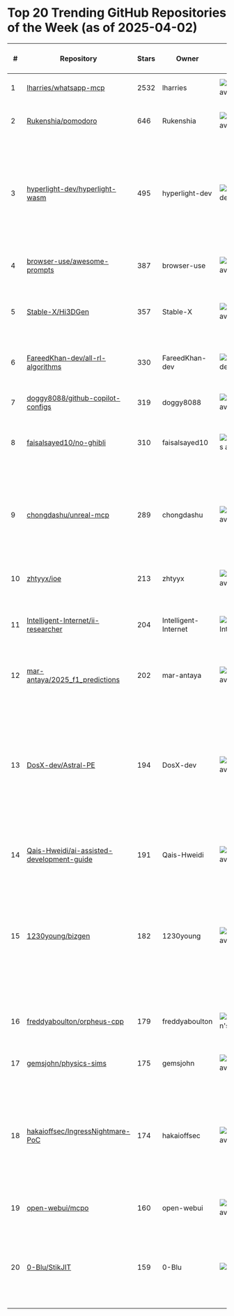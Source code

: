 # Top 20 Trending GitHub Repositories of the Week (as of 2025-04-02)

| # | Repository | Stars | Owner | Avatar | Description | Topics | URL | Created At | Updated At | Pushed At | Git URL | SSH URL | Clone URL | SVN URL | Homepage | Size | Language | Forks Count | Open Issues Count | Default Branch | License |
|---|------------|-------|-------|--------|-------------|--------|-----|------------|------------|-----------|---------|---------|-----------|---------|----------|------|----------|--------------|-------------------|----------------|---------|
| 1 | [lharries/whatsapp-mcp](https://github.com/lharries/whatsapp-mcp) | 2532 | lharries | ![lharries's avatar](https://avatars.githubusercontent.com/u/22766134?v=4) | WhatsApp MCP server | ai, mcp, whatsapp, whatsapp-api | [https://github.com/lharries/whatsapp-mcp](https://github.com/lharries/whatsapp-mcp) | 2025-03-29T12:49:33Z | 2025-04-02T04:03:27Z | 2025-03-31T20:42:18Z | git://github.com/lharries/whatsapp-mcp.git | git@github.com:lharries/whatsapp-mcp.git | https://github.com/lharries/whatsapp-mcp.git | https://github.com/lharries/whatsapp-mcp | https://x.com/LukeHarries_/status/1905986562388635913 | 2985 | Python | 275 | 9 | main | No license |
| 2 | [Rukenshia/pomodoro](https://github.com/Rukenshia/pomodoro) | 646 | Rukenshia | ![Rukenshia's avatar](https://avatars.githubusercontent.com/u/1899599?v=4) | ESP32-based focus timer with an epaper display and rotary dial | No topics | [https://github.com/Rukenshia/pomodoro](https://github.com/Rukenshia/pomodoro) | 2025-03-29T09:24:46Z | 2025-04-02T00:37:17Z | 2025-03-30T08:09:51Z | git://github.com/Rukenshia/pomodoro.git | git@github.com:Rukenshia/pomodoro.git | https://github.com/Rukenshia/pomodoro.git | https://github.com/Rukenshia/pomodoro | No homepage | 9733 | C | 15 | 0 | main | No license |
| 3 | [hyperlight-dev/hyperlight-wasm](https://github.com/hyperlight-dev/hyperlight-wasm) | 495 | hyperlight-dev | ![hyperlight-dev's avatar](https://avatars.githubusercontent.com/u/183128577?v=4) | hyperlight-wasm is a rust library crate that enables Wasm Modules and components to be run inside lightweight Virtual Machine backed Sandbox. It is built on top of Hyperlight. | wasm | [https://github.com/hyperlight-dev/hyperlight-wasm](https://github.com/hyperlight-dev/hyperlight-wasm) | 2025-03-26T11:48:48Z | 2025-04-02T04:00:01Z | 2025-04-02T02:23:30Z | git://github.com/hyperlight-dev/hyperlight-wasm.git | git@github.com:hyperlight-dev/hyperlight-wasm.git | https://github.com/hyperlight-dev/hyperlight-wasm.git | https://github.com/hyperlight-dev/hyperlight-wasm | No homepage | 317 | Rust | 13 | 9 | main | Apache License 2.0 |
| 4 | [browser-use/awesome-prompts](https://github.com/browser-use/awesome-prompts) | 387 | browser-use | ![browser-use's avatar](https://avatars.githubusercontent.com/u/192012301?v=4) | Table of awesome Browser Use prompts | No topics | [https://github.com/browser-use/awesome-prompts](https://github.com/browser-use/awesome-prompts) | 2025-03-26T17:15:09Z | 2025-04-02T03:43:22Z | 2025-03-26T23:31:08Z | git://github.com/browser-use/awesome-prompts.git | git@github.com:browser-use/awesome-prompts.git | https://github.com/browser-use/awesome-prompts.git | https://github.com/browser-use/awesome-prompts | https://browser-use.com | 59 | No language specified | 25 | 1 | main | No license |
| 5 | [Stable-X/Hi3DGen](https://github.com/Stable-X/Hi3DGen) | 357 | Stable-X | ![Stable-X's avatar](https://avatars.githubusercontent.com/u/171443259?v=4) | Hi3DGen: High-fidelity 3D Geometry Generation from Images via Normal Bridging | No topics | [https://github.com/Stable-X/Hi3DGen](https://github.com/Stable-X/Hi3DGen) | 2025-03-26T16:49:08Z | 2025-04-02T04:11:41Z | 2025-03-28T03:24:23Z | git://github.com/Stable-X/Hi3DGen.git | git@github.com:Stable-X/Hi3DGen.git | https://github.com/Stable-X/Hi3DGen.git | https://github.com/Stable-X/Hi3DGen | No homepage | 5 | No language specified | 2 | 2 | main | MIT License |
| 6 | [FareedKhan-dev/all-rl-algorithms](https://github.com/FareedKhan-dev/all-rl-algorithms) | 330 | FareedKhan-dev | ![FareedKhan-dev's avatar](https://avatars.githubusercontent.com/u/63067900?v=4) | Implementation of all RL algorithms in a simpler way | agent, llm, openai, python, reinforcement-learning, rl | [https://github.com/FareedKhan-dev/all-rl-algorithms](https://github.com/FareedKhan-dev/all-rl-algorithms) | 2025-03-30T13:33:06Z | 2025-04-02T03:44:19Z | 2025-03-30T14:30:35Z | git://github.com/FareedKhan-dev/all-rl-algorithms.git | git@github.com:FareedKhan-dev/all-rl-algorithms.git | https://github.com/FareedKhan-dev/all-rl-algorithms.git | https://github.com/FareedKhan-dev/all-rl-algorithms | No homepage | 4392 | Jupyter Notebook | 34 | 0 | master | MIT License |
| 7 | [doggy8088/github-copilot-configs](https://github.com/doggy8088/github-copilot-configs) | 319 | doggy8088 | ![doggy8088's avatar](https://avatars.githubusercontent.com/u/88981?v=4) | Will 保哥整理的最佳 GitHub Copilot 設定 | github-copilot, github-copilot-chat | [https://github.com/doggy8088/github-copilot-configs](https://github.com/doggy8088/github-copilot-configs) | 2025-03-27T15:19:00Z | 2025-04-02T04:03:30Z | 2025-04-01T03:56:12Z | git://github.com/doggy8088/github-copilot-configs.git | git@github.com:doggy8088/github-copilot-configs.git | https://github.com/doggy8088/github-copilot-configs.git | https://github.com/doggy8088/github-copilot-configs | https://www.facebook.com/will.fans/ | 3829 | No language specified | 37 | 1 | main | No license |
| 8 | [faisalsayed10/no-ghibli](https://github.com/faisalsayed10/no-ghibli) | 310 | faisalsayed10 | ![faisalsayed10's avatar](https://avatars.githubusercontent.com/u/36627266?v=4) | No Ghibli on Twitter | No topics | [https://github.com/faisalsayed10/no-ghibli](https://github.com/faisalsayed10/no-ghibli) | 2025-03-28T03:27:30Z | 2025-04-02T02:40:38Z | 2025-03-29T05:04:28Z | git://github.com/faisalsayed10/no-ghibli.git | git@github.com:faisalsayed10/no-ghibli.git | https://github.com/faisalsayed10/no-ghibli.git | https://github.com/faisalsayed10/no-ghibli | No homepage | 90106 | Jupyter Notebook | 29 | 0 | main | GNU General Public License v3.0 |
| 9 | [chongdashu/unreal-mcp](https://github.com/chongdashu/unreal-mcp) | 289 | chongdashu | ![chongdashu's avatar](https://avatars.githubusercontent.com/u/1178121?v=4) | Enable AI assistant clients like Cursor, Windsurf and Claude Desktop to control Unreal Engine through natural language using the Model Context Protocol (MCP). | mcp-server, unreal-engine-5 | [https://github.com/chongdashu/unreal-mcp](https://github.com/chongdashu/unreal-mcp) | 2025-03-28T17:22:11Z | 2025-04-02T03:13:59Z | 2025-03-31T23:16:02Z | git://github.com/chongdashu/unreal-mcp.git | git@github.com:chongdashu/unreal-mcp.git | https://github.com/chongdashu/unreal-mcp.git | https://github.com/chongdashu/unreal-mcp | No homepage | 171 | Python | 29 | 2 | main | No license |
| 10 | [zhtyyx/ioe](https://github.com/zhtyyx/ioe) | 213 | zhtyyx | ![zhtyyx's avatar](https://avatars.githubusercontent.com/u/50820129?v=4) | One-Stop Retail Inventory Solution | No topics | [https://github.com/zhtyyx/ioe](https://github.com/zhtyyx/ioe) | 2025-03-31T09:29:10Z | 2025-04-02T03:47:23Z | 2025-04-02T03:47:20Z | git://github.com/zhtyyx/ioe.git | git@github.com:zhtyyx/ioe.git | https://github.com/zhtyyx/ioe.git | https://github.com/zhtyyx/ioe | No homepage | 1254 | HTML | 37 | 1 | main | MIT License |
| 11 | [Intelligent-Internet/ii-researcher](https://github.com/Intelligent-Internet/ii-researcher) | 204 | Intelligent-Internet | ![Intelligent-Internet's avatar](https://avatars.githubusercontent.com/u/173073912?v=4) | II-Researcher: a new open-source framework designed to aid building search / research agents | No topics | [https://github.com/Intelligent-Internet/ii-researcher](https://github.com/Intelligent-Internet/ii-researcher) | 2025-03-28T08:22:26Z | 2025-04-02T04:02:40Z | 2025-04-01T14:01:11Z | git://github.com/Intelligent-Internet/ii-researcher.git | git@github.com:Intelligent-Internet/ii-researcher.git | https://github.com/Intelligent-Internet/ii-researcher.git | https://github.com/Intelligent-Internet/ii-researcher | No homepage | 583 | Python | 19 | 1 | main | Apache License 2.0 |
| 12 | [mar-antaya/2025_f1_predictions](https://github.com/mar-antaya/2025_f1_predictions) | 202 | mar-antaya | ![mar-antaya's avatar](https://avatars.githubusercontent.com/u/181134073?v=4) | No description | No topics | [https://github.com/mar-antaya/2025_f1_predictions](https://github.com/mar-antaya/2025_f1_predictions) | 2025-03-26T04:05:05Z | 2025-04-01T20:39:15Z | 2025-03-26T04:13:14Z | git://github.com/mar-antaya/2025_f1_predictions.git | git@github.com:mar-antaya/2025_f1_predictions.git | https://github.com/mar-antaya/2025_f1_predictions.git | https://github.com/mar-antaya/2025_f1_predictions | No homepage | 14 | Python | 28 | 4 | main | No license |
| 13 | [DosX-dev/Astral-PE](https://github.com/DosX-dev/Astral-PE) | 194 | DosX-dev | ![DosX-dev's avatar](https://avatars.githubusercontent.com/u/117774904?v=4) | Astral-PE is a low-level mutator (Headers/EP obfuscator) for native Windows PE files (x32/x64) | cpp, cs, cybersecurity, dotnet, hacktoberfest, infosec, low-level, malware-analysis, mutator, native, obfuscation, obfuscator, pe, pentest, reverse-engineering, static-analysis | [https://github.com/DosX-dev/Astral-PE](https://github.com/DosX-dev/Astral-PE) | 2025-03-26T14:57:12Z | 2025-04-02T04:03:56Z | 2025-04-01T11:25:14Z | git://github.com/DosX-dev/Astral-PE.git | git@github.com:DosX-dev/Astral-PE.git | https://github.com/DosX-dev/Astral-PE.git | https://github.com/DosX-dev/Astral-PE | https://dosx.su | 1833 | C# | 14 | 0 | main | MIT License |
| 14 | [Qais-Hweidi/ai-assisted-development-guide](https://github.com/Qais-Hweidi/ai-assisted-development-guide) | 191 | Qais-Hweidi | ![Qais-Hweidi's avatar](https://avatars.githubusercontent.com/u/72994769?v=4) | Practical tips for effective AI-assisted software development | No topics | [https://github.com/Qais-Hweidi/ai-assisted-development-guide](https://github.com/Qais-Hweidi/ai-assisted-development-guide) | 2025-03-26T13:16:38Z | 2025-04-02T01:19:05Z | 2025-03-29T20:33:39Z | git://github.com/Qais-Hweidi/ai-assisted-development-guide.git | git@github.com:Qais-Hweidi/ai-assisted-development-guide.git | https://github.com/Qais-Hweidi/ai-assisted-development-guide.git | https://github.com/Qais-Hweidi/ai-assisted-development-guide | No homepage | 8 | No language specified | 5 | 0 | main | MIT License |
| 15 | [1230young/bizgen](https://github.com/1230young/bizgen) | 182 | 1230young | ![1230young's avatar](https://avatars.githubusercontent.com/u/68846536?v=4) | [CVPR 2025] This is an official inference code of the paper "BizGen: Advancing Article-level Visual Text Rendering for Infographics Generation" . Project page: https://bizgen-msra.github.io/ | No topics | [https://github.com/1230young/bizgen](https://github.com/1230young/bizgen) | 2025-03-26T04:29:28Z | 2025-04-02T02:58:07Z | 2025-03-27T03:59:40Z | git://github.com/1230young/bizgen.git | git@github.com:1230young/bizgen.git | https://github.com/1230young/bizgen.git | https://github.com/1230young/bizgen | No homepage | 3950 | Python | 21 | 8 | master | No license |
| 16 | [freddyaboulton/orpheus-cpp](https://github.com/freddyaboulton/orpheus-cpp) | 179 | freddyaboulton | ![freddyaboulton's avatar](https://avatars.githubusercontent.com/u/41651716?v=4) | Fast Streaming TTS with Orpheus + WebRTC (with FastRTC) | No topics | [https://github.com/freddyaboulton/orpheus-cpp](https://github.com/freddyaboulton/orpheus-cpp) | 2025-03-26T17:41:33Z | 2025-04-02T03:15:23Z | 2025-04-01T22:55:46Z | git://github.com/freddyaboulton/orpheus-cpp.git | git@github.com:freddyaboulton/orpheus-cpp.git | https://github.com/freddyaboulton/orpheus-cpp.git | https://github.com/freddyaboulton/orpheus-cpp | No homepage | 15 | Python | 14 | 2 | main | MIT License |
| 17 | [gemsjohn/physics-sims](https://github.com/gemsjohn/physics-sims) | 175 | gemsjohn | ![gemsjohn's avatar](https://avatars.githubusercontent.com/u/96096362?v=4) | Interesting physics-sims generated via LLM prompting. | No topics | [https://github.com/gemsjohn/physics-sims](https://github.com/gemsjohn/physics-sims) | 2025-03-29T14:20:00Z | 2025-04-02T04:17:27Z | 2025-04-02T01:54:35Z | git://github.com/gemsjohn/physics-sims.git | git@github.com:gemsjohn/physics-sims.git | https://github.com/gemsjohn/physics-sims.git | https://github.com/gemsjohn/physics-sims | No homepage | 7126 | HTML | 21 | 1 | main | MIT License |
| 18 | [hakaioffsec/IngressNightmare-PoC](https://github.com/hakaioffsec/IngressNightmare-PoC) | 174 | hakaioffsec | ![hakaioffsec's avatar](https://avatars.githubusercontent.com/u/99059183?v=4) | This is a PoC code to exploit the IngressNightmare vulnerabilities (CVE-2025-1097, CVE-2025-1098, CVE-2025-24514, and CVE-2025-1974). | No topics | [https://github.com/hakaioffsec/IngressNightmare-PoC](https://github.com/hakaioffsec/IngressNightmare-PoC) | 2025-03-26T18:52:20Z | 2025-04-02T04:16:14Z | 2025-03-26T19:49:28Z | git://github.com/hakaioffsec/IngressNightmare-PoC.git | git@github.com:hakaioffsec/IngressNightmare-PoC.git | https://github.com/hakaioffsec/IngressNightmare-PoC.git | https://github.com/hakaioffsec/IngressNightmare-PoC | No homepage | 8 | Python | 38 | 0 | main | No license |
| 19 | [open-webui/mcpo](https://github.com/open-webui/mcpo) | 160 | open-webui | ![open-webui's avatar](https://avatars.githubusercontent.com/u/158137808?v=4) | A simple, secure MCP-to-OpenAPI proxy server | mcp, mcp-server, open-webui, openapi | [https://github.com/open-webui/mcpo](https://github.com/open-webui/mcpo) | 2025-03-30T10:03:03Z | 2025-04-02T04:01:59Z | 2025-04-01T20:03:24Z | git://github.com/open-webui/mcpo.git | git@github.com:open-webui/mcpo.git | https://github.com/open-webui/mcpo.git | https://github.com/open-webui/mcpo | No homepage | 28 | Python | 11 | 6 | main | MIT License |
| 20 | [0-Blu/StikJIT](https://github.com/0-Blu/StikJIT) | 159 | 0-Blu | ![0-Blu's avatar](https://avatars.githubusercontent.com/u/158498287?v=4) | A work-in-progress on-device JIT enabler for iOS versions 17.4+ (excluding iOS 18.4 beta 1), powered by idevice. | No topics | [https://github.com/0-Blu/StikJIT](https://github.com/0-Blu/StikJIT) | 2025-03-27T02:05:59Z | 2025-04-02T03:19:36Z | 2025-04-02T03:19:32Z | git://github.com/0-Blu/StikJIT.git | git@github.com:0-Blu/StikJIT.git | https://github.com/0-Blu/StikJIT.git | https://github.com/0-Blu/StikJIT | No homepage | 107289 | C | 31 | 1 | main | GNU Affero General Public License v3.0 |